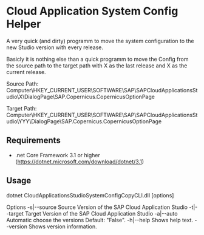 # Cloud Application System Config Helper

A very quick (and dirty) programm to move the system configuration to the new Studio version with every release.

Basicly it is nothing else than a quick programm to move the Config from the source path to the target path with X as the last release and X as the current release.

Source Path:
Computer\HKEY_CURRENT_USER\SOFTWARE\SAP\SAPCloudApplicationsStudio\X\DialogPage\SAP.Copernicus.CopernicusOptionPage


Target Path:
Computer\HKEY_CURRENT_USER\SOFTWARE\SAP\SAPCloudApplicationsStudio\YYY\DialogPage\SAP.Copernicus.CopernicusOptionPage

## Requirements 
* .net Core Framework 3.1 or higher (https://dotnet.microsoft.com/download/dotnet/3.1)

## Usage
dotnet CloudApplicationsStudioSystemConfigCopyCLI.dll [options]

Options
  -s|--source       Source Version of the SAP Cloud Application Studio
  -t|--target       Target Version of the SAP Cloud Application Studio
  -a|--auto         Automatic choose the versions Default: "False".
  -h|--help         Shows help text.
  --version         Shows version information.